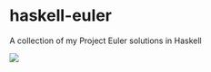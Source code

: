 haskell-euler
=============

A collection of my Project Euler solutions in Haskell

<a href='http://projecteuler.net/profile/patrick.l.dean.haskell.png?8492492'><img src='http://projecteuler.net/profile/patrick.l.dean.haskell.png?8492492'></a>
